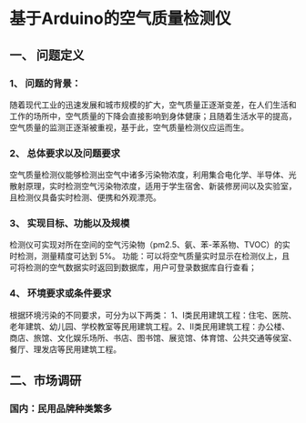# 基于Arduino的空气质量检测仪
## 一、	问题定义
### 1、	问题的背景：
随着现代工业的迅速发展和城市规模的扩大，空气质量正逐渐变差，在人们生活和工作的场所中，空气质量的下降会直接影响到身体健康；且随着生活水平的提高，空气质量的监测正逐渐被重视，基于此，空气质量检测仪应运而生。
### 2、	总体要求以及问题要求
空气质量检测仪能够检测出空气中诸多污染物浓度，利用集合电化学、半导体、光散射原理，实时检测空气污染物浓度，适用于学生宿舍、新装修房间以及实验室，且检测仪具备实时检测、便携和外观漂亮。
### 3、	实现目标、功能以及规模
检测仪可实现对所在空间的空气污染物（pm2.5、氨、苯-苯系物、TVOC）的实时检测，测量精度可达到 5%。
功能：可以将空气质量实时显示在检测仪上，且可将检测的空气数据实时返回到数据库，用户可登录数据库自行查看；
### 4、	环境要求或条件要求
根据环境污染的不同要求，可分为以下两类：
1、Ⅰ类民用建筑工程：住宅、医院、老年建筑、幼儿园、学校教室等民用建筑工程。2、Ⅱ类民用建筑工程：办公楼、商店、旅馆、文化娱乐场所、书店、图书馆、展览馆、体育馆、公共交通等侯室、餐厅、理发店等民用建筑工程。
## 二、市场调研
### 国内：民用品牌种类繁多

